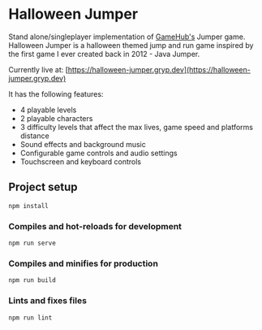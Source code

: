 # Halloween Jumper
Stand alone/singleplayer implementation of [GameHub's](https://github.com/gryp17/game-hub) Jumper game. Halloween Jumper is a halloween themed jump and run game inspired by the first game I ever created back in 2012 - Java Jumper. 

Currently live at: [https://halloween-jumper.gryp.dev](https://halloween-jumper.gryp.dev)

It has the following features:
* 4 playable levels
* 2 playable characters
* 3 difficulty levels that affect the max lives, game speed and platforms distance
* Sound effects and background music
* Configurable game controls and audio settings
* Touchscreen and keyboard controls

## Project setup
```
npm install
```

### Compiles and hot-reloads for development
```
npm run serve
```

### Compiles and minifies for production
```
npm run build
```

### Lints and fixes files
```
npm run lint
```

